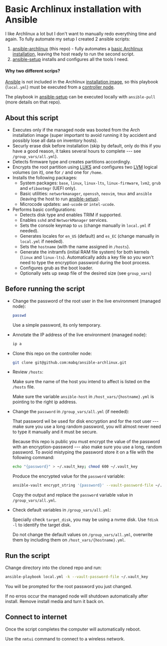# Basic Archlinux installation with Ansible

I like Archlinux a lot but I don't want to manually redo everything time and again. To fully automate my setup I created 2 ansible scripts:

1. [ansible-archlinux](https://github.com/mabq/ansible-archlinux) (this repo) - fully automates a [basic Archlinux installation](https://wiki.archlinux.org/title/Installation_guide), leaving the host ready to run the second script.
2. [ansible-setup](https://github.com/mabq/ansible-setup) installs and configures all the tools I need.

#### Why two different scrips?

[Ansible](https://archlinux.org/packages/extra/any/ansible/) is not included in the Archlinux [installation image](https://archlinux.org/download/), so this playbook (`local.yml`) must be executed from a [controller node](https://docs.ansible.com/ansible/latest/getting_started/index.html#getting-started-with-ansible).

The playbook in [ansible-setup](https://github.com/mabq/ansible-setup) can be executed locally with `ansible-pull` (more details on that repo).


## About this script

   - Executes only if the managed node was booted from the Arch installation image (super important to avoid running it by accident and possibly lose all data on inventory hosts).
   - Securly erase disk before installation (skip by default, only do this if you have a good reason, it takes several hours to complete --- see `/group_vars/all.yml`).
   - Detects firmware type and creates partitions accordingly.
   - Encrypts the root partition using [LUKS](https://wiki.archlinux.org/title/Dm-crypt/Encrypting_an_entire_system#LVM_on_LUKS) and configures two [LVM](https://wiki.archlinux.org/title/LVM) logical volumes (on it), one for `/` and one for `/home`.
   - Installs the following packages:
     - System packages: `base`, `linux`, `linux-lts`, `linux-firmware`, `lvm2`, `grub` and `efibootmgr` (UEFI only).
     - Basic utilities: `networkmanager`, `openssh`, `neovim`, `tmux` and `ansible` (leaving the host to run [ansible-setup](https://github.com/mabq/ansible-setup)).
     - Microcode updates: `amd-ucode` or `intel-ucode`.
   - Performs basic configurations:
     - Detects disk type and enables TRIM if supported.
     - Enables `sshd` and `NetworkManager` services.
     - Sets the console keymap to `us` (change manually in `local.yml` if needed).
     - Generates locales for `en_US` (default) and `es_EC` (change manually in `local.yml` if needed).
     - Sets the `hostname` (with the name assigned in `/hosts`).
     - Generate the initramfs (initial RAM file system) for both kernels (`linux` and `linux-lts`). Automatically adds a key file so you won't need to type the encryption password during the boot process.
     - Configures grub as the boot loader.
     - Optionally sets up swap file of the desired size (see `group_vars`)


## Before running the script

- Change the password of the root user in the live environment (managed node):

    ```bash
    passwd
    ```

    Use a simple password, its only temporary.

- Annotate the IP address of the live environment (managed node):

    ```bash
    ip a
    ```

- Clone this repo on the controller node:

   ```bash
   git clone git@github.com:mabq/ansible-archlinux.git
   ``` 

- Review `/hosts`:

    Make sure the name of the host you intend to affect is listed on the `/hosts` file.

    Make sure the variable `ansible-host` in `/host_vars/{hostname}.yml` is pointing to the right ip address.

- Change the `password` in `/group_vars/all.yml` (if needed):

    That password wil be used for disk encryption and for the root user --- make sure you use a long random password, you will almost never need to type it manually and it must be secure.

    Because this repo is public you must encrypt the value of the password with an encryption-password --- also make sure you use a long, random password. To avoid mistyping the password store it on a file with the following command:

    ```bash
    echo "{password}" > ~/.vault_key; chmod 600 ~/.vault_key
    ```

    Produce the encrypted value for the `password` variable:

    ```bash
    ansible-vault encrypt_string '{password}' --vault-password-file ~/.vault_key --name 'password'`
    ```

    Copy the output and replace the `password` variable value in `/group_vars/all.yml`.

- Check default variables in `/group_vars/all.yml`:

    Specially check `target_disk`, you may be using a nvme disk. Use `fdisk -l` to identify the target disk.

    Do not change the default values on `/group_vars/all.yml`, overwrite them by including them on `/host_vars/{hostname}.yml`.


## Run the script

Change directory into the cloned repo and run:

```bash
ansible-playbook local.yml -k --vault-password-file ~/.vault_key
```

You will be prompted for the root password you just changed.

If no erros occur the managed node will shutdown automatically after install. Remove install media and turn it back on.


## Connect to internet

Once the script completes the computer will automatically reboot.

Use the `nmtui` command to connect to a wireless network.


